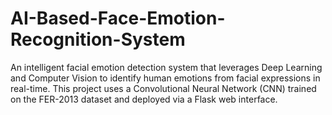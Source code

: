 # AI-Based-Face-Emotion-Recognition-System
An intelligent facial emotion detection system that leverages Deep Learning and Computer Vision to identify human emotions from facial expressions in real-time. This project uses a Convolutional Neural Network (CNN) trained on the FER-2013 dataset and deployed via a Flask web interface.
